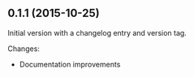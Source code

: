 ## 0.1.1 (2015-10-25)

Initial version with a changelog entry and version tag.

Changes:

* Documentation improvements
